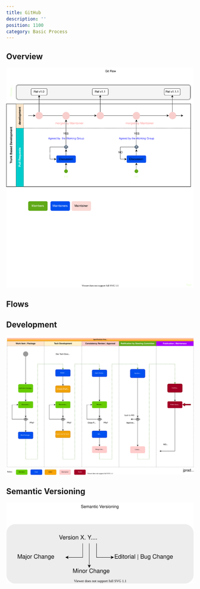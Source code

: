 ```yaml
---
title: GitHub
description: ''
position: 1100
category: Basic Process
---
```


## Overview

<img src="github-trunk.svg" alt="Open Standards Git Flow single trunk">

## Flows


## Development

<img src="specs-flow.svg" alt="Open Standards Specifications Flow">

## Semantic Versioning

<img src="semantic-versioning.svg" alt="Open Standards Semantic Versioning">